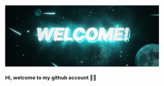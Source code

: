 ![](https://github.com/HanifAjiPrasetyo/HanifAjiPrasetyo/blob/main/welcome.gif)
### Hi, welcome to my github account 🤗😆
